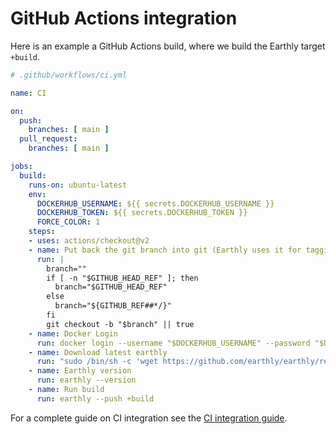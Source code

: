 
# GitHub Actions integration

Here is an example a GitHub Actions build, where we build the Earthly target `+build`.

```yml
# .github/workflows/ci.yml

name: CI

on:
  push:
    branches: [ main ]
  pull_request:
    branches: [ main ]

jobs:
  build:
    runs-on: ubuntu-latest
    env:
      DOCKERHUB_USERNAME: ${{ secrets.DOCKERHUB_USERNAME }}
      DOCKERHUB_TOKEN: ${{ secrets.DOCKERHUB_TOKEN }}
      FORCE_COLOR: 1
    steps:
    - uses: actions/checkout@v2
    - name: Put back the git branch into git (Earthly uses it for tagging)
      run: |
        branch=""
        if [ -n "$GITHUB_HEAD_REF" ]; then
          branch="$GITHUB_HEAD_REF"
        else
          branch="${GITHUB_REF##*/}"
        fi
        git checkout -b "$branch" || true
    - name: Docker Login
      run: docker login --username "$DOCKERHUB_USERNAME" --password "$DOCKERHUB_TOKEN"
    - name: Download latest earthly
      run: "sudo /bin/sh -c 'wget https://github.com/earthly/earthly/releases/download/v0.5.13/earthly-linux-amd64 -O /usr/local/bin/earthly && chmod +x /usr/local/bin/earthly'"
    - name: Earthly version
      run: earthly --version
    - name: Run build
      run: earthly --push +build
```

For a complete guide on CI integration see the [CI integration guide](../ci-integration.md).

